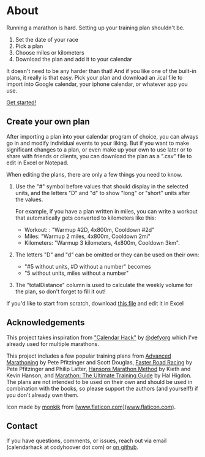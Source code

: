 # About

Running a marathon is hard. Setting up your training plan shouldn't be.

1. Set the date of your race
2. Pick a plan
3. Choose miles or kilometers
4. Download the plan and add it to your calendar

It doesn't need to be any harder than that! And if you like one of the built-in plans, it really is that easy. Pick your plan and download an .ical file to import into Google calendar, your iphone calendar, or whatever app you use.

[Get started!](https://www.codyhoover.com/calendar-hack)

## Create your own plan

After importing a plan into your calendar program of choice, you can always go in and modify individual events to your liking. But if you want to make significant changes to a plan, or even make up your own to use later or to share with friends or clients, you can download the plan as a ".csv" file to edit in Excel or Notepad.

When editing the plans, there are only a few things you need to know.

1. Use the "#" symbol before values that should display in the selected units, and the letters "D" and "d" to show "long" or "short" units after the values.

   For example, if you have a plan written in miles, you can write a workout that automatically gets converted to kilometers like this:
    * Workout: : "Warmup #2D, 4x800m, Cooldown #2d"
    * Miles: "Warmup 2 miles, 4x800m, Cooldown 2mi"
    * Kilometers: "Warmup 3 kilometers, 4x800m, Cooldown 3km".


2. The letters "D" and "d" can be omitted or they can be used on their own:
    * "#5 without units, #D without a number" becomes
    * "5 without units, miles without a number"


3. The "totalDistance" column is used to calculate the weekly volume for the plan, so don't forget to fill it out!

If you'd like to start from scratch, download [this file](https://raw.githubusercontent.com/hoovercj/calendar-hack/master/src/workouts/template.csv) and edit it in Excel

## Acknowledgements

This project takes inspiration from ["Calendar Hack"](https://defy.org/hacks/calendarhack/about/) by [@defyorg](https://twitter.com/defyorg) which I've already used for multiple marathons.

This project includes a few popular training plans from [Advanced Marathoning](http://www.amazon.com/Advanced-Marathoning-Edition-Pete-Pfitzinger/dp/0736074600) by Pete Pfitzinger and Scott Douglas, [Faster Road Racing](https://www.amazon.com/Faster-Road-Racing-Half-Marathon/dp/1450470459) by Pete Pfitzinger and Philip Latter, [Hansons Marathon Method](https://hansons-running.com/collections/hansons-swag/products/hansons-method-hansons-method-mara%22) by Kieth and Kevin Hanson, and [Marathon: The Ultimate Training Guide](http://www.amazon.com/Marathon-Ultimate-Training-Programs-Marathons/dp/1609612248) by Hal Higdon. The plans are not intended to be used on their own and should be used in combination with the books, so please support the authors (and yourself!) if you don't already own them.

Icon made by [monkik](https://www.flaticon.com/authors/monkik) from [www.flaticon.com](www.flaticon.com).

## Contact

If you have questions, comments, or issues, reach out via email (calendarhack at codyhoover dot com) or [on github](https://github.com/hoovercj/calendar-hack/issues).